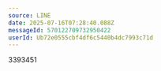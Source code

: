 ```yaml
---
source: LINE
date: 2025-07-16T07:28:40.088Z
messageId: 570122709732950422
userId: Ub72e0555cbf4df6c5440b4dc7993c71d
---
```


3393451
